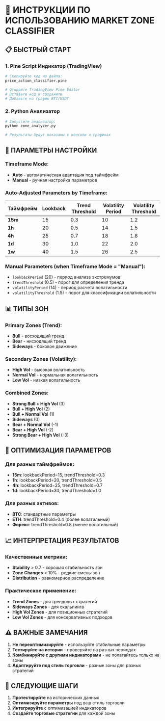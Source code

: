 # 🚀 ИНСТРУКЦИИ ПО ИСПОЛЬЗОВАНИЮ MARKET ZONE CLASSIFIER

## 📋 БЫСТРЫЙ СТАРТ

### 1. **Pine Script Индикатор (TradingView)**
```bash
# Скопируйте код из файла:
price_action_classifier.pine

# Откройте TradingView Pine Editor
# Вставьте код и сохраните
# Добавьте на график BTC/USDT
```

### 2. **Python Анализатор**
```bash
# Запустите анализатор:
python zone_analyzer.py

# Результаты будут показаны в консоли и графиках
```

## 🎯 ПАРАМЕТРЫ НАСТРОЙКИ

### **Timeframe Mode:**
- **Auto** - автоматическая адаптация под таймфрейм
- **Manual** - ручная настройка параметров

### **Auto-Adjusted Parameters by Timeframe:**

| Таймфрейм | Lookback | Trend Threshold | Volatility Period | Volatility Threshold |
|-----------|----------|-----------------|-------------------|---------------------|
| **15m**   | 15       | 0.3             | 10                | 1.2                 |
| **1h**    | 20       | 0.5             | 14                | 1.5                 |
| **4h**    | 25       | 0.7             | 18                | 1.8                 |
| **1d**    | 30       | 1.0             | 22                | 2.0                 |
| **1w**    | 40       | 1.5             | 26                | 2.5                 |

### **Manual Parameters (when Timeframe Mode = "Manual"):**
- `lookbackPeriod` (20) - период анализа экстремумов
- `trendThreshold` (0.5) - порог для определения тренда
- `volatilityPeriod` (14) - период расчета волатильности
- `volatilityThreshold` (1.5) - порог для классификации волатильности

## 📊 ТИПЫ ЗОН

### **Primary Zones (Trend):**
- **Bull** - восходящий тренд
- **Bear** - нисходящий тренд
- **Sideways** - боковое движение

### **Secondary Zones (Volatility):**
- **High Vol** - высокая волатильность
- **Normal Vol** - нормальная волатильность
- **Low Vol** - низкая волатильность

### **Combined Zones:**
- **Strong Bull + High Vol** (3)
- **Bull + High Vol** (2)
- **Bull + Normal Vol** (1)
- **Sideways** (0)
- **Bear + Normal Vol** (-1)
- **Bear + High Vol** (-2)
- **Strong Bear + High Vol** (-3)

## 🔧 ОПТИМИЗАЦИЯ ПАРАМЕТРОВ

### **Для разных таймфреймов:**
- **15m**: lookbackPeriod=15, trendThreshold=0.3
- **1h**: lookbackPeriod=20, trendThreshold=0.5
- **4h**: lookbackPeriod=25, trendThreshold=0.7
- **1d**: lookbackPeriod=30, trendThreshold=1.0

### **Для разных активов:**
- **BTC**: стандартные параметры
- **ETH**: trendThreshold=0.4 (более волатильный)
- **Форекс**: trendThreshold=0.8 (менее волатильный)

## 📈 ИНТЕРПРЕТАЦИЯ РЕЗУЛЬТАТОВ

### **Качественные метрики:**
- **Stability** > 0.7 - хорошая стабильность зон
- **Zone Changes** < 10% - редкие смены зон
- **Distribution** - равномерное распределение

### **Практическое применение:**
- **Trend Zones** - для трендовых стратегий
- **Sideways Zones** - для скальпинга
- **High Vol Zones** - для позиционных стратегий
- **Low Vol Zones** - для консервативных подходов

## ⚠️ ВАЖНЫЕ ЗАМЕЧАНИЯ

1. **Не переоптимизируйте** - используйте стабильные параметры
2. **Тестируйте на истории** - проверяйте на разных периодах
3. **Комбинируйте с другими индикаторами** - не полагайтесь только на зоны
4. **Адаптируйте под стиль торговли** - разные зоны для разных стратегий

## 🎯 СЛЕДУЮЩИЕ ШАГИ

1. **Протестируйте** на исторических данных
2. **Оптимизируйте параметры** под ваш стиль торговли
3. **Интегрируйте** с оптимизацией индикаторов
4. **Создайте торговые стратегии** для каждой зоны
